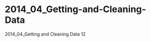 2014_04_Getting-and-Cleaning-Data
=================================

2014_04_Getting and Cleaning Data
12
